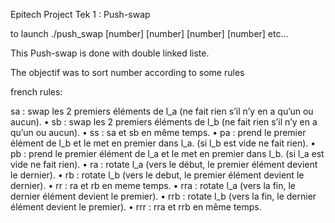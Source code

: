 Epitech Project Tek 1 : Push-swap

to launch ./push_swap [number] [number] [number] [number] etc...

This Push-swap is done with double linked liste.

The objectif was to sort number according to some rules

french rules:

sa : swap les 2 premiers éléments de l_a (ne fait rien s’il n’y en a qu’un ou aucun). • sb : swap les 2 premiers éléments de l_b (ne fait rien s’il n’y en a qu’un ou aucun). • ss : sa et sb en même temps. • pa : prend le premier élément de l_b et le met en premier dans l_a. (si l_b est vide ne fait rien). • pb : prend le premier élément de l_a et le met en premier dans l_b. (si l_a est vide ne fait rien). • ra : rotate l_a (vers le début, le premier élément devient le dernier). • rb : rotate l_b (vers le debut, le premier élément devient le dernier). • rr : ra et rb en meme temps. • rra : rotate l_a (vers la fin, le dernier élément devient le premier). • rrb : rotate l_b (vers la fin, le dernier élément devient le premier). • rrr : rra et rrb en même temps.
